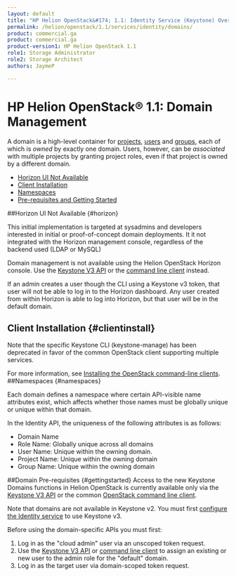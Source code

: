 ```yaml
---
layout: default
title: "HP Helion OpenStack&#174; 1.1: Identity Service (Keystone) Overview"
permalink: /helion/openstack/1.1/services/identity/domains/
product: commercial.ga
product: commercial.ga
product-version1: HP Helion OpenStack 1.1
role1: Storage Administrator
role2: Storage Architect
authors: JaymeP

---
```

<!--UNDER REVISION-->

<script>

function PageRefresh {
onLoad="window.refresh"
}

PageRefresh();

</script>

<!--
<p style="font-size: small;"> <a href="/helion/openstack/1.1/services/compute/overview/">&#9664; PREV</a> | <a href="/helion/openstack/1.1/services/overview/">&#9650; UP</a> | <a href="/helion/openstack/1.1/services/imaging/overview/"> NEXT &#9654</a> </p>
-->

# HP Helion OpenStack&#174; 1.1: Domain Management

A domain is a high-level container for [projects](/helion/community/services/identity/overview/#project), [users](/helion/community/services/identity/overview/#user) and [groups](/helion/community/services/identity/overview/#group), each of which is *owned* by exactly one domain. Users, however, can be *associated* with multiple projects by granting project roles, even if that project is owned by a different domain.

* [Horizon UI Not Available](#horizon)
* [Client Installation](#clientinstall)
* [Namespaces](#namespaces)
* [Pre-requisites and Getting Started](#gettingstarted)

##Horizon UI Not Available {#horizon}

This initial implementation is targeted at sysadmins and developers interested in initial or proof-of-concept domain deployments. It it not integrated with the Horizon management console, regardless of the backend used (LDAP or MySQL)

Domain management is not available using the Helion OpenStack Horizon console. Use the [Keystone V3 API](http://developer.openstack.org/api-ref-identity-v3.html) or the [command line client](http://docs.openstack.org/developer/keystone/man/keystone-manage.html) instead. 

If an admin creates a user though the CLI using a Keystone v3 token, that user will not be able to log in to the Horizon dashboard. Any user created from within Horizon is able to log into Horizon, but that user will be in the default domain.

## Client Installation {#clientinstall}

Note that the specific Keystone CLI (keystone-manage) has been deprecated in favor of the common OpenStack client supporting multiple services.

For more information, see [Installing the OpenStack command-line clients](http://docs.openstack.org/user-guide/content/install_clients.html).
##Namespaces {#namespaces}

Each domain defines a namespace where certain API-visible name attributes exist, which affects whether those names must be globally unique or unique within that domain. 

In the Identity API, the uniqueness of the following attributes is as follows:

* Domain Name
* Role Name: Globally unique across all domains
* User Name: Unique within the owning domain.
* Project Name: Unique within the owning domain
* Group Name: Unique within the owning domain

##Domain Pre-requisites {#gettingstarted}
Access to the new Keystone Domains functions in Helion OpenStack is currently available only via the [Keystone V3 API](http://developer.openstack.org/api-ref-identity-v3.html) or the common [OpenStack command line client](http://docs.openstack.org/user-guide/content/install_clients.html). 

Note that domains are not available in Keystone v2. You must  first [configure the Identity service](/helion/openstack/1.1/services/identity/configure/) to use Keystone v3.

Before using the domain-specific APIs you must first:

1. Log in as the "cloud admin" user via an unscoped token request.
2. Use the [Keystone V3 API](http://developer.openstack.org/api-ref-identity-v3.html) or [command line client](http://docs.openstack.org/user-guide/content/install_clients.html) to assign an existing or new user to the admin role for the "default" domain.
3. Log in as the target user via domain-scoped token request.

